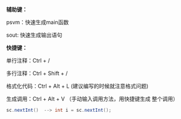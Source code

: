 **辅助键：**

psvm：快速生成main函数

sout: 快速生成输出语句

**快捷键：**

单行注释：Ctrl + /

多行注释：Ctrl + Shift + / 

格式化代码：Ctrl + Alt + L		(建议编写的时候就注意格式问题)

生成调用：Ctrl + Alt + V		（手动输入调用方法，用快捷键生成 整个调用）

```java
sc.nextInt()  --> int i = sc.nextInt();
```






